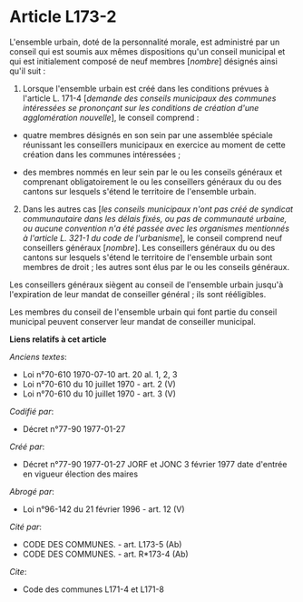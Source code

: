 # Article L173-2

L'ensemble urbain, doté de la personnalité morale, est administré par un conseil qui est soumis aux mêmes dispositions qu'un
conseil municipal et qui est initialement composé de neuf membres [*nombre*] désignés ainsi qu'il suit : 

1. Lorsque l'ensemble urbain est créé dans les conditions prévues à l'article L. 171-4 [*demande des conseils municipaux des
communes intéressées se prononçant sur les conditions de création d'une agglomération nouvelle*], le conseil comprend : 

- quatre membres désignés en son sein par une assemblée spéciale réunissant les conseillers municipaux en exercice au moment
de cette création dans les communes intéressées ; 

- des membres nommés en leur sein par le ou les conseils généraux et comprenant obligatoirement le ou les conseillers
généraux du ou des cantons sur lesquels s'étend le territoire de l'ensemble urbain. 

2. Dans les autres cas [*les conseils municipaux n'ont pas créé de syndicat communautaire dans les délais fixés, ou pas de
communauté urbaine, ou aucune convention n'a été passée avec les organismes mentionnés à l'article L. 321-1 du code de
l'urbanisme*], le conseil comprend neuf conseillers généraux [*nombre*]. Les conseillers généraux du ou des cantons sur
lesquels s'étend le territoire de l'ensemble urbain sont membres de droit ; les autres sont élus par le ou les conseils
généraux.

Les conseillers généraux siègent au conseil de l'ensemble urbain jusqu'à l'expiration de leur mandat de conseiller général ;
ils sont rééligibles. 

Les membres du conseil de l'ensemble urbain qui font partie du conseil municipal peuvent conserver leur mandat de conseiller
municipal.

**Liens relatifs à cet article**

_Anciens textes_:

  - Loi n°70-610 1970-07-10 art. 20 al. 1, 2, 3
  - Loi n°70-610 du 10 juillet 1970 - art. 2 (V)
  - Loi n°70-610 du 10 juillet 1970 - art. 3 (V)

_Codifié par_:

  - Décret n°77-90 1977-01-27

_Créé par_:

  - Décret n°77-90 1977-01-27 JORF et JONC 3 février 1977 date d'entrée en vigueur élection des maires

_Abrogé par_:

  - Loi n°96-142 du 21 février 1996 - art. 12 (V)

_Cité par_:

  - CODE DES COMMUNES. - art. L173-5 (Ab)
  - CODE DES COMMUNES. - art. R*173-4 (Ab)

_Cite_:

  - Code des communes L171-4 et L171-8
